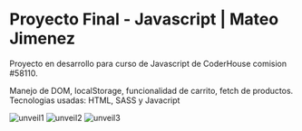# Proyecto Final - Javascript | Mateo Jimenez

Proyecto en desarrollo para curso de Javascript de CoderHouse comision #58110.

Manejo de DOM, localStorage, funcionalidad de carrito, fetch de productos. Tecnologias usadas: HTML, SASS y Javacript

![unveil1](https://github.com/jimenezmateo44/3erPreEntrega-Javascript/assets/88990332/189051c6-63c2-49a2-985b-b97237952a31)
![unveil2](https://github.com/jimenezmateo44/3erPreEntrega-Javascript/assets/88990332/cb8d1a9f-339d-4175-b133-aa9a9e3aa946)
![unveil3](https://github.com/jimenezmateo44/3erPreEntrega-Javascript/assets/88990332/feff6adb-5998-43ab-81a1-45fbda59ef86)


